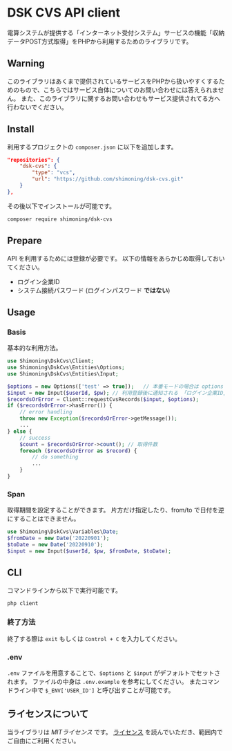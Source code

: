 # DSK CVS API client
電算システムが提供する「インターネット受付システム」サービスの機能「収納データPOST方式取得」をPHPから利用するためのライブラリです。

## Warning
このライブラリはあくまで提供されているサービスをPHPから扱いやすくするためのもので、こちらではサービス自体についてのお問い合わせには答えられません。
また、このライブラリに関するお問い合わせもサービス提供されてる方へ行わないでください。

## Install
利用するプロジェクトの `composer.json` に以下を追加します。
```composer.json
"repositories": {
    "dsk-cvs": {
        "type": "vcs",
        "url": "https://github.com/shimoning/dsk-cvs.git"
    }
},
```

その後以下でインストールが可能です。

```bash
composer require shimoning/dsk-cvs
```

## Prepare
API を利用するためには登録が必要です。
以下の情報をあらかじめ取得しておいてください。
* ログイン企業ID
* システム接続パスワード (ログインパスワード **ではない**)

## Usage

### Basis
基本的な利用方法。

```php
use Shimoning\DskCvs\Client;
use Shimoning\DskCvs\Entities\Options;
use Shimoning\DskCvs\Entities\Input;

$options = new Options(['test' => true]);   // 本番モードの場合は options は null で問題ない
$input = new Input($userId, $pw); // 利用登録後に通知される 「ログイン企業ID」と「システム接続パスワード」をセットしてください。
$recordsOrError = Client::requestCvsRecords($input, $options);
if ($recordsOrError->hasError()) {
    // error handling
    throw new Exception($recordsOrError->getMessage());
    ...
} else {
    // success
    $count = $recordsOrError->count(); // 取得件数
    foreach ($recordsOrError as $record) {
        // do something
        ...
    }
}
```

### Span
取得期間を設定することができます。
片方だけ指定したり、from/to で日付を逆にすることはできません。

```php
use Shimoning\DskCvs\Variables\Date;
$fromDate = new Date('20220901');
$toDate = new Date('20220910');
$input = new Input($userId, $pw, $fromDate, $toDate);
```

## CLI
コマンドラインから以下で実行可能です。
```bash
php client
```

### 終了方法
終了する際は `exit` もしくは `Control + C` を入力してください。

### .env
`.env` ファイルを用意することで、`$options` と `$input` がデフォルトでセットされます。
ファイルの中身は `.env.example` を参考にしてください。
またコマンドライン中で `$_ENV['USER_ID']` と呼び出すことが可能です。

## ライセンスについて
当ライブラリは *MITライセンス* です。
[ライセンス](LICENSE) を読んでいただき、範囲内でご自由にご利用ください。
